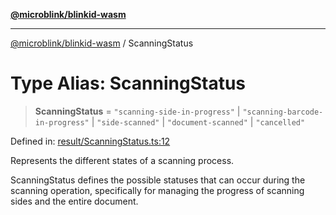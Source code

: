 [**@microblink/blinkid-wasm**](../README.md)

***

[@microblink/blinkid-wasm](../README.md) / ScanningStatus

# Type Alias: ScanningStatus

> **ScanningStatus** = `"scanning-side-in-progress"` \| `"scanning-barcode-in-progress"` \| `"side-scanned"` \| `"document-scanned"` \| `"cancelled"`

Defined in: [result/ScanningStatus.ts:12](https://github.com/BlinkID/blinkid-web/blob/main/packages/blinkid-wasm/src/result/ScanningStatus.ts)

Represents the different states of a scanning process.

ScanningStatus defines the possible statuses that can occur during the
scanning operation, specifically for managing the progress of scanning sides
and the entire document.
